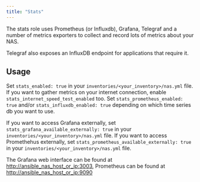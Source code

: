 ```yaml
---
title: "Stats"
---
```


The stats role uses Prometheus (or Influxdb), Grafana, Telegraf and a number of metrics exporters to collect and record lots of metrics about your NAS.

Telegraf also exposes an InfluxDB endpoint for applications that require it.

## Usage

Set `stats_enabled: true` in your `inventories/<your_inventory>/nas.yml` file. If you want to gather metrics on your internet connection, enable `stats_internet_speed_test_enabled` too.
Set `stats_prometheus_enabled: true` and/or `stats_influxdb_enabled: true` depending on which time series db you want to use.

If you want to access Grafana externally, set `stats_grafana_available_externally: true` in your `inventories/<your_inventory>/nas.yml` file. If you want to access Promethehus externally, set `stats_prometheus_available_externally: true` in your `inventories/<your_inventory>/nas.yml` file.

The Grafana web interface can be found at <http://ansible_nas_host_or_ip:3003>, Prometheus can be found at <http://ansible_nas_host_or_ip:9090>

